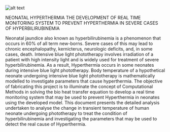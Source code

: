 ![alt text](https://d2cbg94ubxgsnp.cloudfront.net/Pictures/480xany/2/7/0/138270_shutterstock_1141256411.jpg)

NEONATAL HYPERTHERMIA
THE DEVELOPMENT OF REAL TIME MONITORING SYSTEM TO PREVENT HYPERTHERMIA IN SEVERE CASES OF HYPERBILIRUBINEMIA

Neonatal jaundice also known as hyperbilirubinemia is a phenomenon that occurs in 60% of all term new-borns. Severe cases of this may lead to chronic encephalopathy, kernicterus, neurologic deficits, and, in some cases, death. Intensive blue light phototherapy involves irradiation of a patient with high intensity light and is widely used for treatment of severe hyperbilirubinemia. As a result, Hyperthermia occurs in some neonates during intensive blue light phototherapy. Body temperature of a hypothetical neonate undergoing intensive blue light phototherapy is mathematically modelled to investigate parameters that cause hyperthermia. The objective of fabricating this project is to illuminate the concept of Computational Methods in solving the bio heat transfer equation to develop a real time monitoring system that may be used to prevent Hyperthermia in neonates using the developed model. This document presents the detailed analysis undertaken to analyse the change in transient temperature of human neonate undergoing
phototherapy to treat the condition of hyperbilirubinemia and investigating the parameters that may be used to detect the real cause of Hyperthermia.

